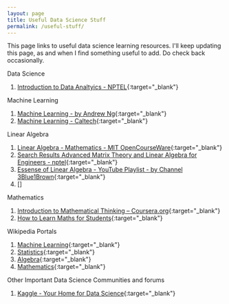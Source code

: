```yaml
---
layout: page
title: Useful Data Science Stuff
permalink: /useful-stuff/
---
```


This page links to useful data science learning resources. I'll keep updating this page, as and when I find something useful to add. Do check back occasionally.

Data Science
  1. [Introduction to Data Analtyics - NPTEL](http://nptel.ac.in/courses/110106064/1){:target="_blank"}

Machine Learning
  1. [Machine Learning - by Andrew Ng](https://www.coursera.org/learn/machine-learning){:target="_blank"}
  2. [Machine Learning - Caltech](https://www.youtube.com/playlist?list=PLD63A284B7615313A){:target="_blank"}

Linear Algebra
  1. [Linear Algebra - Mathematics - MIT OpenCourseWare](https://ocw.mit.edu/courses/mathematics/18-06-linear-algebra-spring-2010/){:target="_blank"}
  2. [Search Results Advanced Matrix Theory and Linear Algebra for Engineers - nptel](http://nptel.ac.in/courses/111108066/){:target="_blank"}
  3. [Essense of Linear Algebra - YouTube Playlist - by Channel 3Blue1Brown](https://www.youtube.com/playlist?list=PLZHQObOWTQDPD3MizzM2xVFitgF8hE_ab){:target="_blank"}
  4. []

Mathematics
  1. [Introduction to Mathematical Thinking – Coursera.org](https://www.coursera.org/learn/mathematical-thinking){:target="_blank"}
  2. [How to Learn Maths for Students](https://lagunita.stanford.edu/courses/Education/EDUC115-S/Spring2014/about){:target="_blank"}

Wikipedia Portals
  1. [Machine Learning](https://en.wikipedia.org/wiki/Portal:Machine_learning){:target="_blank"}
  2. [Statistics](https://en.wikipedia.org/wiki/Portal:Statistics){:target="_blank"}
  3. [Algebra](https://en.wikipedia.org/wiki/Portal:Algebra){:target="_blank"}
  4. [Mathematics](https://en.wikipedia.org/wiki/Portal:Mathematics){:target="_blank"}
  
Other Important Data Science Communities and forums
  1. [Kaggle - Your Home for Data Science](https://www.kaggle.com/){:target="_blank"}
 